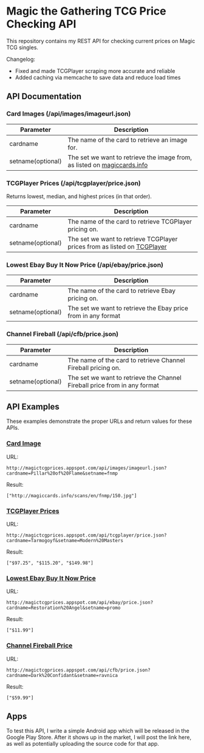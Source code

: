 # Magic the Gathering TCG Price Checking API

This repository contains my REST API for checking current prices on Magic TCG singles.


Changelog:

* Fixed and made TCGPlayer scraping more accurate and reliable
* Added caching via memcache to save data and reduce load times

## API Documentation

### Card Images (/api/images/imageurl.json)

| Parameter     | Description                                   |
| ------------- | --------------------------------------------- |
| cardname      | The name of the card to retrieve an image for. |
| setname(optional)       | The set we want to retrieve the image from, as listed on [magiccards.info](http://magiccards.info/sitemap.html)    |

### TCGPlayer Prices (/api/tcgplayer/price.json)
Returns lowest, median, and highest prices (in that order).

| Parameter     | Description                                   |
| ------------- | --------------------------------------------- |
| cardname      | The name of the card to retrieve TCGPlayer pricing on. |
| setname(optional)        | The set we want to retrieve TCGPlayer prices from as listed on [TCGPlayer](http://magic.tcgplayer.com/all_magic_sets.asp)    |

### Lowest Ebay Buy It Now Price (/api/ebay/price.json)

| Parameter     | Description                                   |
| ------------- | --------------------------------------------- |
| cardname      | The name of the card to retrieve Ebay pricing on. |
| setname(optional)        | The set we want to retrieve the Ebay price from in any format    |

### Channel Fireball (/api/cfb/price.json)

| Parameter     | Description                                   |
| ------------- | --------------------------------------------- |
| cardname      | The name of the card to retrieve Channel Fireball pricing on. |
| setname(optional)        | The set we want to retrieve the Channel Fireball price from in any format    |

## API Examples

These examples demonstrate the proper URLs and return values for these APIs.

### [Card Image](http://magictcgprices.appspot.com/api/images/imageurl.json?cardname=Pillar%20of%20Flame&setname=fnmp)

URL:

 ```
 http://magictcgprices.appspot.com/api/images/imageurl.json?cardname=Pillar%20of%20Flame&setname=fnmp
 ```

Result:

 ```
 ["http://magiccards.info/scans/en/fnmp/150.jpg"]
 ```

### [TCGPlayer Prices](http://magictcgprices.appspot.com/api/tcgplayer/price.json?cardname=Tarmogoyf&setname=Modern%20Masters)

URL:

 ```
 http://magictcgprices.appspot.com/api/tcgplayer/price.json?cardname=Tarmogoyf&setname=Modern%20Masters
 ```

Result:

 ```
 ["$97.25", "$115.20", "$149.98"]
 ```

### [Lowest Ebay Buy It Now Price](http://magictcgprices.appspot.com/api/ebay/price.json?cardname=Restoration%20Angel&setname=promo)

URL:

 ```
 http://magictcgprices.appspot.com/api/ebay/price.json?cardname=Restoration%20Angel&setname=promo
 ```

Result:

 ```
 ["$11.99"]
 ```

### [Channel Fireball Price](http://magictcgprices.appspot.com/api/cfb/price.json?cardname=Dark%20Confidant&setname=ravnica)

URL:

 ```
 http://magictcgprices.appspot.com/api/cfb/price.json?cardname=Dark%20Confidant&setname=ravnica
 ```

Result:

 ```
 ["$59.99"]
 ```

## Apps

To test this API, I write a simple Android app which will be released in the Google Play Store.  After it shows up in the market, I will post the link here, as well as potentially uploading the source code for that app.
